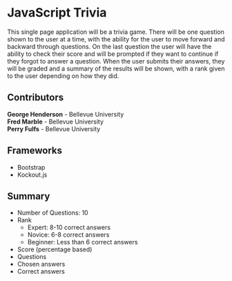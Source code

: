 # JavaScript Trivia

This single page application will be a trivia game. There will be one question shown to the user at a time,
with the ability for the user to move forward and backward through questions. On the last question the
user will have the ability to check their score and will be prompted if they want to continue if they forgot
to answer a question. When the user submits their answers, they will be graded and a summary of the
results will be shown, with a rank given to the user depending on how they did.

## Contributors 
<b>George Henderson</b> - Bellevue University <br>
<b>Fred Marble</b> - Bellevue University <br>
<b>Perry Fulfs</b> - Bellevue University
 

## Frameworks
- Bootstrap
- Kockout.js

## Summary
- Number of Questions: 10
- Rank
  - Expert: 8-10 correct answers
  - Novice: 6-8 correct answers
  - Beginner: Less than 6 correct answers
- Score (percentage based)
- Questions
- Chosen answers
- Correct answers